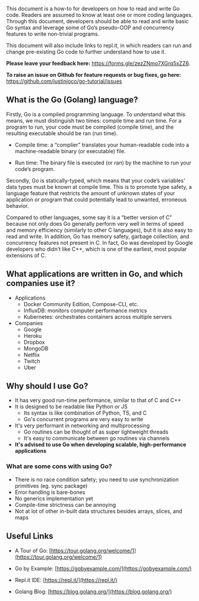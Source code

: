 This document is a how-to for developers on how to read and write Go code. Readers are assumed to know at least one or more coding languages. Through this document, developers should be able to read and write basic Go syntax and leverage some of Go’s pseudo-OOP and concurrency features to write non-trivial programs.

This document will also include links to repl.it, in which readers can run and change pre-existing Go code to further understand how to use it.

**Please leave your feedback here:** <https://forms.gle/zezZNmo7XGrq5xZZ6>.

**To raise an issue on Github for feature requests or bug fixes, go here:** <https://github.com/justinjoco/go-tutorial/issues>

## What is the Go (Golang) language?
Firstly, Go is a compiled programming language. To understand what this means, we must distinguish two times: compile time and run time. For a program to run, your code must be compiled (compile time), and the resulting executable should be ran (run time).

- Compile time: a “complier” translates your human-readable code into a machine-readable binary (or executable) file. 

- Run time: The binary file is executed (or ran) by the machine to run your code’s program. 

Secondly, Go is statically-typed, which means that your code’s variables' data types must be known at compile time. This is to promote type safety, a language feature that restricts the amount of unknown states of your application or program that could potentially lead to unwanted, erroneous behavior.

Compared to other languages, some say it is a “better version of C” because not only does Go generally perform very well in terms of speed and memory efficiency (similarly to other C languages), but it is also easy to read and write. In addition, Go has memory safety, garbage collection, and concurrency features not present in C. In fact, Go was developed by Google developers who didn’t like C++, which is one of the earliest, most popular extensions of C.

## What applications are written in Go, and which companies use it?
- Applications
    - Docker Community Edition, Compose-CLI, etc.
    - InfluxDB: monitors computer performance metrics
    - Kubernetes: orchestrates containers across multiple servers
- Companies
    - Google
    - Heroku
    - Dropbox
    - MongoDB
    - Netflix
    - Twitch 
    - Uber

## Why should I use Go?
- It has very good run-time performance, similar to that of C and C++
- It is designed to be readable like Python or JS
    - Its syntax is like combination of Python, TS, and C
    - Go's concurrent programs are very easy to write 
- It's very performant in networking and multiprocessing
    - Go routines can be thought of as super lightweight threads
    - It's easy to communicate between go routines via channels
- **It's advised to use Go when developing scalable, high-performance applications**

### What are some cons with using Go?
- There is no race condition safety; you need to use synchronization primitives (eg. sync package)
- Error handling is bare-bones
- No generics implementation yet
- Compile-time strictness can be annoying
- Not at lot of other in-built data structures besides arrays, slices, and maps

## Useful Links

- A Tour of Go: [https://tour.golang.org/welcome/1](https://tour.golang.org/welcome/1)

- Go by Example: [https://gobyexample.com/](https://gobyexample.com/)

- Repl.it IDE: [https://repl.it/](https://repl.it/)

- Golang Blog: [https://blog.golang.org/](https://blog.golang.org/)